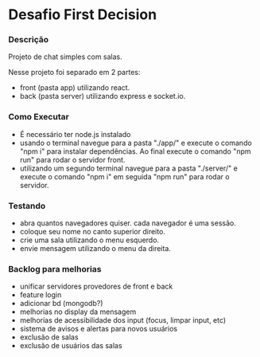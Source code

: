 # Desafio First Decision

### Descrição

Projeto de chat simples com salas.

Nesse projeto foi separado em 2 partes:

-   front (pasta app) utilizando react.
-   back (pasta server) utilizando express e socket.io.

### Como Executar

-   É necessário ter node.js instalado
-   usando o terminal navegue para a pasta "./app/" e execute o comando "npm i" para instalar dependências. Ao final execute o comando "npm run" para rodar o servidor front.
-   utilizando um segundo terminal navegue para a pasta "./server/" e execute o comando "npm i" em seguida "npm run" para rodar o servidor.

### Testando

-   abra quantos navegadores quiser. cada navegador é uma sessão.
-   coloque seu nome no canto superior direito.
-   crie uma sala utilizando o menu esquerdo.
-   envie mensagem utilizando o menu da direita.

### Backlog para melhorias

-   unificar servidores provedores de front e back
-   feature login
-   adicionar bd (mongodb?)
-   melhorias no display da mensagem
-   melhorias de acessibilidade dos input (focus, limpar input, etc)
-   sistema de avisos e alertas para novos usuários
-   exclusão de salas
-   exclusão de usuários das salas

